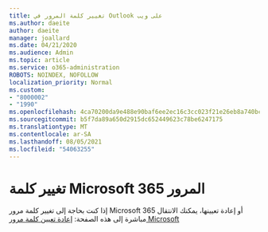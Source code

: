 ```yaml
---
title: تغيير كلمة المرور في Outlook على ويب
ms.author: daeite
author: daeite
manager: joallard
ms.date: 04/21/2020
ms.audience: Admin
ms.topic: article
ms.service: o365-administration
ROBOTS: NOINDEX, NOFOLLOW
localization_priority: Normal
ms.custom:
- "8000002"
- "1990"
ms.openlocfilehash: 4ca70200da9e488e90baf6ee2ec16c3cc023f21e26eb8a740bcc3fce1557d6d3
ms.sourcegitcommit: b5f7da89a650d2915dc652449623c78be6247175
ms.translationtype: MT
ms.contentlocale: ar-SA
ms.lasthandoff: 08/05/2021
ms.locfileid: "54063255"
---
```

# <a name="change-your-microsoft-365-password"></a>تغيير كلمة Microsoft 365 المرور

إذا كنت بحاجة إلى تغيير كلمة مرور Microsoft 365 أو إعادة تعيينها، يمكنك الانتقال مباشرة إلى هذه الصفحة: [إعادة تعيين كلمة مرور Microsoft](https://go.microsoft.com/fwlink/p/?linkid=841910)
